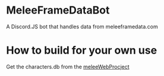 # MeleeFrameDataBot
A Discord.JS bot that handles data from meleeframedata.com


# How to build for your own use

Get the characters.db from the [meleeWebProcject](https://github.com/mitchhit234/meleeWebProject)
